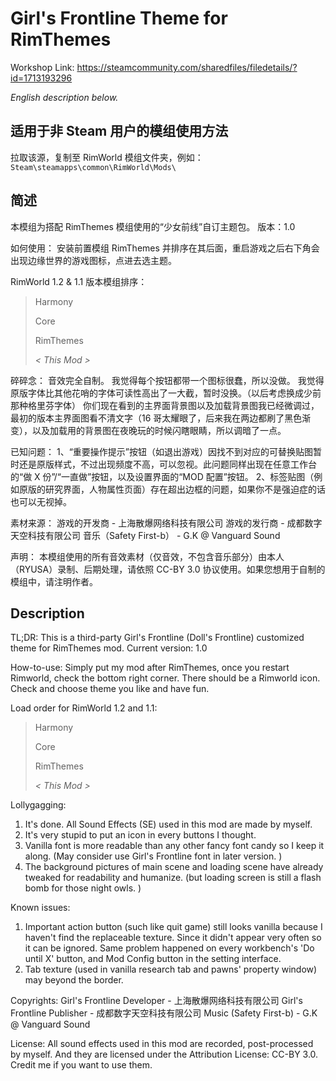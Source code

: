 # Girl's Frontline Theme for RimThemes

Workshop Link: https://steamcommunity.com/sharedfiles/filedetails/?id=1713193296

*English description below.* 



## 适用于非 Steam 用户的模组使用方法

拉取该源，复制至 RimWorld 模组文件夹，例如：`Steam\steamapps\common\RimWorld\Mods\`



## 简述

本模组为搭配 RimThemes 模组使用的“少女前线”自订主题包。
版本：1.0

如何使用：
安装前置模组 RimThemes 并排序在其后面，重启游戏之后右下角会出现边缘世界的游戏图标，点进去选主题。

RimWorld 1.2 & 1.1 版本模组排序：

> Harmony
>
> Core
>
> RimThemes
>
> *< This Mod >*



碎碎念：
音效完全自制。
我觉得每个按钮都带一个图标很蠢，所以没做。
我觉得原版字体比其他花哨的字体可读性高出了一大截，暂时没换。（以后考虑换成少前那种格里芬字体）
你们现在看到的主界面背景图以及加载背景图我已经微调过，最初的版本主界面图看不清文字（16 哥太耀眼了，后来我在两边都刷了黑色渐变），以及加载用的背景图在夜晚玩的时候闪瞎眼睛，所以调暗了一点。

已知问题：
1、“重要操作提示”按钮（如退出游戏）因找不到对应的可替换贴图暂时还是原版样式，不过出现频度不高，可以忽视。此问题同样出现在任意工作台的“做 X 份”/“一直做”按钮，以及设置界面的“MOD 配置”按钮。
2、标签贴图（例如原版的研究界面，人物属性页面）存在超出边框的问题，如果你不是强迫症的话也可以无视掉。

素材来源：
游戏的开发商 - 上海散爆网络科技有限公司
游戏的发行商 - 成都数字天空科技有限公司
音乐（Safety First-b） - G.K @ Vanguard Sound

声明：
本模组使用的所有音效素材（仅音效，不包含音乐部分）由本人（RYUSA）录制、后期处理，请依照 CC-BY 3.0 协议使用。如果您想用于自制的模组中，请注明作者。



## Description

TL;DR: This is a third-party Girl's Frontline (Doll's Frontline) customized theme for RimThemes mod. 
Current version: 1.0

How-to-use: 
Simply put my mod after RimThemes, once you restart Rimworld, check the bottom right corner. There should be a Rimworld icon. Check and choose theme you like and have fun.

Load order for RimWorld 1.2 and 1.1: 

> Harmony
>
> Core
>
> RimThemes
>
> *< This Mod >*



Lollygagging: 

1. It's done. All Sound Effects (SE) used in this mod are made by myself. 
2. It's very stupid to put an icon in every buttons I thought. 
3. Vanilla font is more readable than any other fancy font candy so I keep it along. (May consider use Girl's Frontline font in later version. )
4. The background pictures of main scene and loading scene have already tweaked for readability and humanize. (but loading screen is still a flash bomb for those night owls. )

Known issues: 
1. Important action button (such like quit game) still looks vanilla because I haven't find the replaceable texture. Since it didn't appear very often so it can be ignored. Same problem happened on every workbench's 'Do until X' button, and Mod Config button in the setting interface. 
2. Tab texture (used in vanilla research tab and pawns' property window) may beyond the border. 

Copyrights: 
Girl's Frontline Developer - 上海散爆网络科技有限公司
Girl's Frontline Publisher - 成都数字天空科技有限公司
Music (Safety First-b) - G.K @ Vanguard Sound

License: 
All sound effects used in this mod are recorded, post-processed by myself. And they are licensed under the Attribution License: CC-BY 3.0. Credit me if you want to use them.